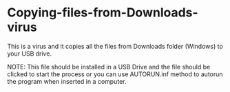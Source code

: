 # Copying-files-from-Downloads-virus
This is a virus and it copies all the files from Downloads folder (Windows) to your USB drive.

NOTE: This file should be installed in a USB Drive and the file should be clicked to start the process or you can use AUTORUN.inf method to autorun the program when inserted in a computer.
